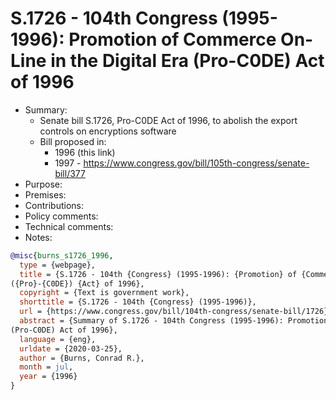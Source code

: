 # S.1726 - 104th Congress (1995-1996): Promotion of Commerce On-Line in the Digital Era (Pro-C0DE) Act of 1996

- Summary:
  - Senate bill S.1726, Pro-C0DE Act of 1996, to abolish the export controls on encryptions software
  - Bill proposed in:
    - 1996 (this link)
    - 1997 - https://www.congress.gov/bill/105th-congress/senate-bill/377
- Purpose:
- Premises:
- Contributions:
- Policy comments:
- Technical comments:
- Notes:

```bib
@misc{burns_s1726_1996,
  type = {webpage},
  title = {S.1726 - 104th {Congress} (1995-1996): {Promotion} of {Commerce} {On}-{Line} in the {Digital} {Era}
({Pro}-{C0DE}) {Act} of 1996},
  copyright = {Text is government work},
  shorttitle = {S.1726 - 104th {Congress} (1995-1996)},
  url = {https://www.congress.gov/bill/104th-congress/senate-bill/1726},
  abstract = {Summary of S.1726 - 104th Congress (1995-1996): Promotion of Commerce On-Line in the Digital Era
(Pro-C0DE) Act of 1996},
  language = {eng},
  urldate = {2020-03-25},
  author = {Burns, Conrad R.},
  month = jul,
  year = {1996}
}
```
